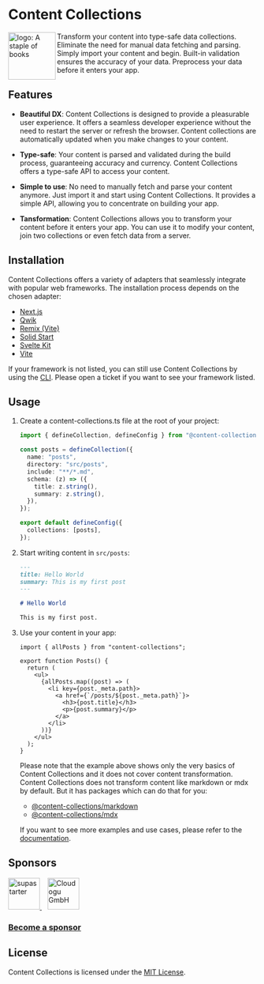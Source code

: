 # Content Collections

<a href="https://content-collections.dev">
  <img align="left" width="96" height="96" src="https://github.com/sdorra/content-collections/blob/main/website/assets/logo_96x96.png?raw=true" alt="logo: A staple of books">
</a>

Transform your content into type-safe data collections. Eliminate the need for manual data fetching and parsing. Simply import your content and begin. Built-in validation ensures the accuracy of your data. Preprocess your data before it enters your app.

## Features

- **Beautiful DX**:
  Content Collections is designed to provide a pleasurable user experience. It offers a seamless developer experience without the need to restart the server or refresh the browser. Content collections are automatically updated when you make changes to your content.

- **Type-safe**:
  Your content is parsed and validated during the build process, guaranteeing accuracy and currency. Content Collections offers a type-safe API to access your content.

- **Simple to use**:
  No need to manually fetch and parse your content anymore. Just import it and start using Content Collections. It provides a simple API, allowing you to concentrate on building your app.

- **Tansformation**:
  Content Collections allows you to transform your content before it enters your app. You can use it to modify your content, join two collections or even fetch data from a server.

## Installation

Content Collections offers a variety of adapters that seamlessly integrate with popular web frameworks. The installation process depends on the chosen adapter:

- [Next.js](https://www.content-collections.dev/docs/quickstart/next)
- [Qwik](https://www.content-collections.dev/docs/quickstart/qwik)
- [Remix (Vite)](https://www.content-collections.dev/docs/quickstart/remix-vite)
- [Solid Start](https://www.content-collections.dev/docs/quickstart/solid)
- [Svelte Kit](https://www.content-collections.dev/docs/quickstart/svelte-kit)
- [Vite](https://www.content-collections.dev/docs/quickstart/vite)

If your framework is not listed, you can still use Content Collections by using the [CLI](https://www.content-collections.dev/docs/quickstart/cli). Please open a ticket if you want to see your framework listed.

## Usage

1. Create a content-collections.ts file at the root of your project:

   ```ts
   import { defineCollection, defineConfig } from "@content-collections/core";

   const posts = defineCollection({
     name: "posts",
     directory: "src/posts",
     include: "**/*.md",
     schema: (z) => ({
       title: z.string(),
       summary: z.string(),
     }),
   });

   export default defineConfig({
     collections: [posts],
   });
   ```

1. Start writing content in `src/posts`:

   ```md
   ---
   title: Hello World
   summary: This is my first post
   ---

   # Hello World

   This is my first post.
   ```

1. Use your content in your app:

   ```tsx
   import { allPosts } from "content-collections";

   export function Posts() {
     return (
       <ul>
         {allPosts.map((post) => (
           <li key={post._meta.path}>
             <a href={`/posts/${post._meta.path}`}>
               <h3>{post.title}</h3>
               <p>{post.summary}</p>
             </a>
           </li>
         ))}
       </ul>
     );
   }
   ```

   Please note that the example above shows only the very basics of Content Collections and it does not cover content transformation.
   Content Collections does not transform content like markdown or mdx by default.
   But it has packages which can do that for you:

   - [@content-collections/markdown](https://www.content-collections.dev/docs/samples/markdown)
   - [@content-collections/mdx](https://www.content-collections.dev/docs/samples/mdx)

   If you want to see more examples and use cases, please refer to the [documentation](https://content-collections.dev/docs).

## Sponsors

<a href="https://supastarter.dev">
  <picture>
    <source media="(prefers-color-scheme: dark)" srcset="./assets/sponsors/supastarter/dark.svg">
    <source media="(prefers-color-scheme: light)" srcset="./assets/sponsors/supastarter/light.svg">
    <img alt="supastarter" src="./assets/sponsors/supastarter/light.svg" height="64">
  </picture>
</a>
&nbsp;&nbsp;
<a href="https://cloudogu.com">
  <img src="./assets/sponsors/cloudogu.png" alt="Cloudogu GmbH" height="64">
</a>

### [Become a sponsor](https://github.com/sponsors/sdorra)

## License

Content Collections is licensed under the [MIT License](./LICENSE).
